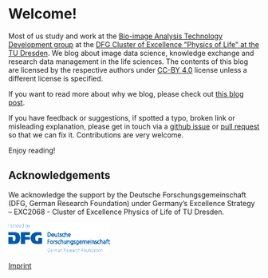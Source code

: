 # Welcome!
Most of us study and work at the [Bio-image Analysis Technology Development group](https://physics-of-life.tu-dresden.de/bia) at the [DFG Cluster of Excellence "Physics of Life" at the TU Dresden](https://physics-of-life.tu-dresden.de/).
We blog about image data science, knowledge exchange and research data management in the life sciences. The contents of this blog are licensed by the respective authors under [CC-BY 4.0](https://creativecommons.org/licenses/by/4.0/) license unless a different license is specified.

If you want to read more about why we blog, please check out [this blog post](robert_haase/why_we_blog/readme.md).

If you have feedback or suggestions, if spotted a typo, broken link or misleading explanation, please get in touch via a
[github issue](https://github.com/BiAPoL/blog/issues) or
[pull request](https://github.com/BiAPoL/blog/pulls) so that we can fix it. Contributions are very welcome.

Enjoy reading!

## Acknowledgements
We acknowledge the support by the Deutsche Forschungsgemeinschaft (DFG, German Research Foundation) under Germany’s Excellence Strategy – EXC2068 - Cluster of Excellence Physics of Life of TU Dresden.

<img style="height:60px" src="images/dfg_logo.png">

[Imprint](imprint.md)
